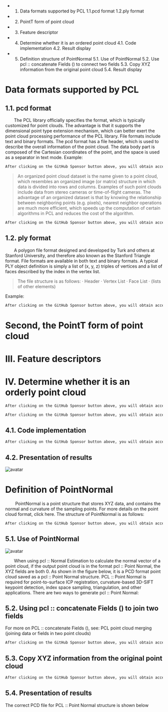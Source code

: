  + 1. Data formats supported by PCL 1.1.pcd format 1.2.ply format

 + 2. PointT form of point cloud 

 + 3. Feature descriptor 

 + 4. Determine whether it is an ordered point cloud 4.1. Code implementation 4.2. Result display

 + 5. Definition structure of PointNormal 5.1. Use of PointNormal 5.2. Use pcl :: concatenate Fields () to connect two fields 5.3. Copy XYZ information from the original point cloud 5.4. Result display

#  Data formats supported by PCL 

##  1.1. pcd format 

   The PCL library officially specifies the format, which is typically customized for point clouds. The advantage is that it supports the dimensional point type extension mechanism, which can better exert the point cloud processing performance of the PCL library. File formats include text and binary formats. The pcd format has a file header, which is used to describe the overall information of the point cloud. The data body part is composed of the Cartesian coordinates of the point, and the space is used as a separator in text mode. Example: 

  ```python  
After clicking on the GitHub Sponsor button above, you will obtain access permissions to my private code repository ( https://github.com/slowlon/my_code_bar ) to view this blog code. By searching the code number of this blog, you can find the code you need, code number is: 2024020309574225495
  ```  
>  An organized point cloud dataset is the name given to a point cloud, which resembles an organized image (or matrix) structure in which data is divided into rows and columns. Examples of such point clouds include data from stereo cameras or time-of-flight cameras. The advantage of an organized dataset is that by knowing the relationship between neighboring points (e.g. pixels), nearest neighbor operations are much more efficient, which speeds up the computation of certain algorithms in PCL and reduces the cost of the algorithm. 

  ```python  
After clicking on the GitHub Sponsor button above, you will obtain access permissions to my private code repository ( https://github.com/slowlon/my_code_bar ) to view this blog code. By searching the code number of this blog, you can find the code you need, code number is: 2024020309574225495
  ```  
##  1.2. ply format 

   A polygon file format designed and developed by Turk and others at Stanford University, and therefore also known as the Stanford Triangle format. File formats are available in both text and binary formats. A typical PLY object definition is simply a list of (x, y, z) triples of vertices and a list of faces described by the index in the vertex list. 

>  The file structure is as follows: · Header · Vertex List · Face List · (lists of other elements) 

 Example: 

  ```python  
After clicking on the GitHub Sponsor button above, you will obtain access permissions to my private code repository ( https://github.com/slowlon/my_code_bar ) to view this blog code. By searching the code number of this blog, you can find the code you need, code number is: 2024020309574225495
  ```  
#  Second, the PointT form of point cloud 

#  III. Feature descriptors 

#  IV. Determine whether it is an orderly point cloud 

  ```python  
After clicking on the GitHub Sponsor button above, you will obtain access permissions to my private code repository ( https://github.com/slowlon/my_code_bar ) to view this blog code. By searching the code number of this blog, you can find the code you need, code number is: 2024020309574225495
  ```  
  ```python  
After clicking on the GitHub Sponsor button above, you will obtain access permissions to my private code repository ( https://github.com/slowlon/my_code_bar ) to view this blog code. By searching the code number of this blog, you can find the code you need, code number is: 2024020309574225495
  ```  
##  4.1. Code implementation 

  ```python  
After clicking on the GitHub Sponsor button above, you will obtain access permissions to my private code repository ( https://github.com/slowlon/my_code_bar ) to view this blog code. By searching the code number of this blog, you can find the code you need, code number is: 2024020309574225495
  ```  
##  4.2. Presentation of results 

 ![avatar]( 20210530091335734.png) 

#  Definition of PointNormal 

    PointNormal is a point structure that stores XYZ data, and contains the normal and curvature of the sampling points. For more details on the point cloud format, click here. The structure of PointNormal is as follows: 

  ```python  
After clicking on the GitHub Sponsor button above, you will obtain access permissions to my private code repository ( https://github.com/slowlon/my_code_bar ) to view this blog code. By searching the code number of this blog, you can find the code you need, code number is: 2024020309574225495
  ```  
##  5.1. Use of PointNormal 

 ![avatar]( 2021050818541272.png) 

   When using pcl :: Normal Estimation to calculate the normal vector of a point cloud, if the output point cloud is in the format pcl :: Point Normal, the XYZ fields are both 0. As shown in the figure below, it is a PCD format point cloud saved as a pcl :: Point Normal structure. PCL :: Point Normal is required for point-to-surface ICP registration, curvature-based 3D-SIFT keypoint detection, index space sampling, triangulation, and other applications. There are two ways to generate pcl :: Point Normal: 

##  5.2. Using pcl :: concatenate Fields () to join two fields 

 For more on PCL :: concatenate Fields (), see: PCL point cloud merging (joining data or fields in two point clouds) 

  ```python  
After clicking on the GitHub Sponsor button above, you will obtain access permissions to my private code repository ( https://github.com/slowlon/my_code_bar ) to view this blog code. By searching the code number of this blog, you can find the code you need, code number is: 2024020309574225495
  ```  
##  5.3. Copy XYZ information from the original point cloud 

  ```python  
After clicking on the GitHub Sponsor button above, you will obtain access permissions to my private code repository ( https://github.com/slowlon/my_code_bar ) to view this blog code. By searching the code number of this blog, you can find the code you need, code number is: 2024020309574225495
  ```  
##  5.4. Presentation of results 

 The correct PCD file for PCL :: Point Normal structure is shown below  

